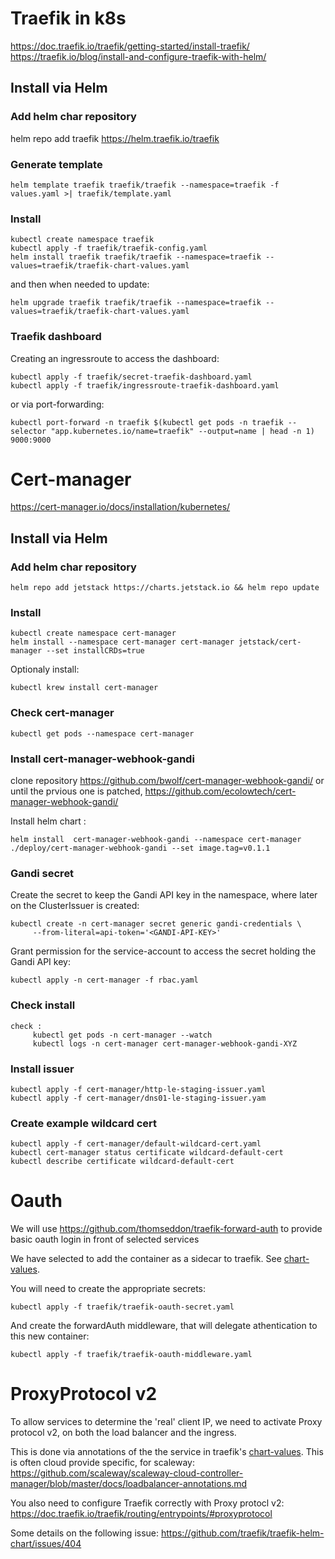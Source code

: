 # Traefik in k8s
https://doc.traefik.io/traefik/getting-started/install-traefik/
https://traefik.io/blog/install-and-configure-traefik-with-helm/


## Install via Helm
### Add helm char repository
helm repo add traefik https://helm.traefik.io/traefik

### Generate template
```
helm template traefik traefik/traefik --namespace=traefik -f values.yaml >| traefik/template.yaml
```

### Install
```
kubectl create namespace traefik
kubectl apply -f traefik/traefik-config.yaml
helm install traefik traefik/traefik --namespace=traefik --values=traefik/traefik-chart-values.yaml
```

and then when needed to update:
```
helm upgrade traefik traefik/traefik --namespace=traefik --values=traefik/traefik-chart-values.yaml
```

### Traefik dashboard
Creating an ingressroute to access the dashboard:
```
kubectl apply -f traefik/secret-traefik-dashboard.yaml
kubectl apply -f traefik/ingressroute-traefik-dashboard.yaml
```
or via port-forwarding:
```
kubectl port-forward -n traefik $(kubectl get pods -n traefik --selector "app.kubernetes.io/name=traefik" --output=name | head -n 1) 9000:9000
```

# Cert-manager
https://cert-manager.io/docs/installation/kubernetes/

## Install via Helm
### Add helm char repository
```
helm repo add jetstack https://charts.jetstack.io && helm repo update
```

### Install
```
kubectl create namespace cert-manager
helm install --namespace cert-manager cert-manager jetstack/cert-manager --set installCRDs=true
```
Optionaly install:
```
kubectl krew install cert-manager
```

### Check cert-manager

```
kubectl get pods --namespace cert-manager
```

### Install cert-manager-webhook-gandi
clone repository https://github.com/bwolf/cert-manager-webhook-gandi/
or until the prvious one is patched, 
https://github.com/ecolowtech/cert-manager-webhook-gandi/

Install helm chart :
```
helm install  cert-manager-webhook-gandi --namespace cert-manager ./deploy/cert-manager-webhook-gandi --set image.tag=v0.1.1
```

### Gandi secret
Create the secret to keep the Gandi API key in the  namespace, where later on the ClusterIssuer is created:
```
kubectl create -n cert-manager secret generic gandi-credentials \
     --from-literal=api-token='<GANDI-API-KEY>'
```
Grant permission for the service-account to access the secret holding the Gandi API key:
```
kubectl apply -n cert-manager -f rbac.yaml
```
### Check install
```
check :
     kubectl get pods -n cert-manager --watch
     kubectl logs -n cert-manager cert-manager-webhook-gandi-XYZ
```
### Install issuer
```
kubectl apply -f cert-manager/http-le-staging-issuer.yaml
kubectl apply -f cert-manager/dns01-le-staging-issuer.yam
```

### Create example wildcard cert
```
kubectl apply -f cert-manager/default-wildcard-cert.yaml
kubectl cert-manager status certificate wildcard-default-cert
kubectl describe certificate wildcard-default-cert
```
# Oauth

We will use https://github.com/thomseddon/traefik-forward-auth to provide basic oauth login in front of selected services

We have selected to add the container as a sidecar to traefik. See [chart-values](traefik/traefik-chart-values.yaml).

You will need to create the appropriate secrets:
```
kubectl apply -f traefik/traefik-oauth-secret.yaml
```

And create the forwardAuth middleware, that will delegate athentication to this new container:
```
kubectl apply -f traefik/traefik-oauth-middleware.yaml
```

# ProxyProtocol v2
To allow services to determine the 'real' client IP, we need to activate Proxy protocol v2, on both the load balancer and the ingress.

This is done via annotations of the the service in traefik's [chart-values](traefik/traefik-chart-values.yaml).
This is often cloud provide specific, for scaleway: https://github.com/scaleway/scaleway-cloud-controller-manager/blob/master/docs/loadbalancer-annotations.md

You also need to configure Traefik correctly with Proxy protocl v2: https://doc.traefik.io/traefik/routing/entrypoints/#proxyprotocol

Some details on the following issue: https://github.com/traefik/traefik-helm-chart/issues/404
